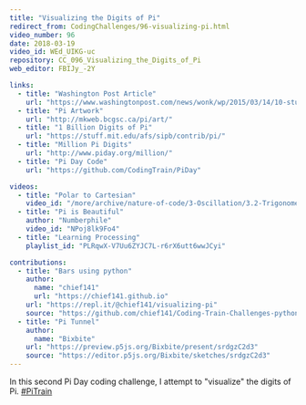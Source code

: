 ```yaml
---
title: "Visualizing the Digits of Pi"
redirect_from: CodingChallenges/96-visualizing-pi.html
video_number: 96
date: 2018-03-19
video_id: WEd_UIKG-uc
repository: CC_096_Visualizing_the_Digits_of_Pi
web_editor: FBIJy_-2Y

links:
  - title: "Washington Post Article"
    url: "https://www.washingtonpost.com/news/wonk/wp/2015/03/14/10-stunning-images-show-the-beauty-hidden-in-pi/?utm_term=.e232a2caa3ed"
  - title: "Pi Artwork"
    url: "http://mkweb.bcgsc.ca/pi/art/"
  - title: "1 Billion Digits of Pi"
    url: "https://stuff.mit.edu/afs/sipb/contrib/pi/"
  - title: "Million Pi Digits"
    url: "http://www.piday.org/million/"
  - title: "Pi Day Code"
    url: "https://github.com/CodingTrain/PiDay"

videos:
  - title: "Polar to Cartesian"
    video_id: "/more/archive/nature-of-code/3-Oscillation/3.2-Trigonometry-and-Polar-Coordinates"
  - title: "Pi is Beautiful"
    author: "Numberphile"
    video_id: "NPoj8lk9Fo4"
  - title: "Learning Processing"
    playlist_id: "PLRqwX-V7Uu6ZYJC7L-r6rX6utt6wwJCyi"

contributions:
  - title: "Bars using python"
    author:
      name: "chief141"
      url: "https://chief141.github.io"
    url: "https://repl.it/@chief141/visualizing-pi"
    source: "https://github.com/chief141/Coding-Train-Challenges-python/tree/master/visualizing-pi"
  - title: "Pi Tunnel"
    author:
      name: "Bixbite"
    url: "https://preview.p5js.org/Bixbite/present/srdgzC2d3"
    source: "https://editor.p5js.org/Bixbite/sketches/srdgzC2d3"
---
```

In this second Pi Day coding challenge, I attempt to "visualize" the digits of Pi. [#PiTrain](https://twitter.com/hashtag/PiTrain)
